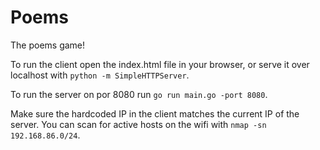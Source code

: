 # Poems
The poems game!

To run the client open the index.html file in your browser, or serve it over localhost with `python -m SimpleHTTPServer`.

To run the server on por 8080 run `go run main.go -port 8080`.

Make sure the hardcoded IP in the client matches the current IP of the server. You can scan for active hosts on the wifi with `nmap -sn 192.168.86.0/24`.
